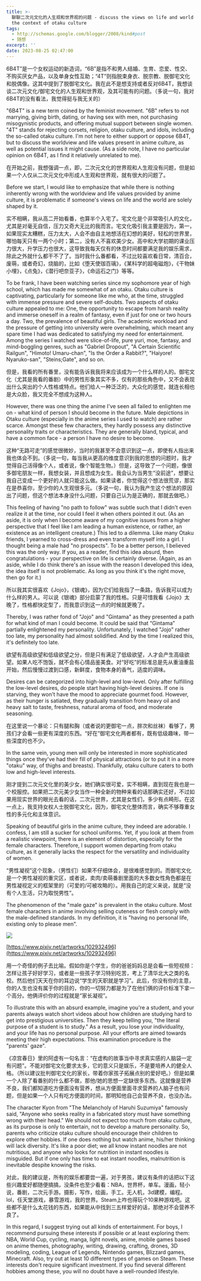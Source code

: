 ```yaml
---
title: >-
  聊聊二次元文化的人生观和世界观的问题 - discuss the views on life and world perspective within
  the context of otaku culture
tags:
  - http://schemas.google.com/blogger/2008/kind#post
  - 随想
excerpt: ''
date: 2023-08-25 02:47:00
---
```


<!-- more -->
6B4T”是一个女权运动的新造词，“6B”是指不和男人结婚、生育、恋爱、性交、不购买厌女产品，以及单身女性互助；“4T”则指脱束身衣、脱宗教、脱御宅文化和脱偶像。这其中提到了脱御宅文化。我在此不是想支持或者反对6B4T，我想谈谈二次元文化/御宅文化的人生观和世界观，及其可能有的问题。（多说一句，我对6B4T的没有看法，我觉得挺与我无关的）

"6B4T" is a new term coined by the feminist movement. "6B" refers to not marrying, giving birth, dating, or having sex with men, not purchasing misogynistic products, and offering mutual support between single women. "4T" stands for rejecting corsets, religion, otaku culture, and idols, including the so-called otaku culture. I'm not here to either support or oppose 6B4T, but to discuss the worldview and life values present in anime culture, as well as potential issues it might cause. (As a side note, I have no particular opinion on 6B4T, as I find it relatively unrelated to me).

  

在开始之前，我想强调一点，即，二次元文化的世界观和人生观没有问题，但是如果一个人仅从二次元文化中形成人生观和世界观，就有很大的问题了。

Before we start, I would like to emphasize that while there is nothing inherently wrong with the worldview and life values provided by anime culture, it is problematic if someone's views on life and the world are solely shaped by it.

  

实不相瞒，我从高二开始看番，也算半个入宅了。宅文化是个非常吸引人的文化，尤其是对毫无自信，压力又奇大无比的我而言。宅文化吸引我主要是因为，第一，如果现实太糟糕，压力太大，人会不由自主地想活在幻想的美好，轻松的世界里，哪怕每天只有一两个小时；第二，没有人不喜欢美少女。高中和大学初期的课业压力很大，升学压力也很大，这导致我每天仅有的休息时间都要满足我的娱乐需求，除此之外就什么都干不了了。当时我什么番都看，不过比较喜欢看日常，清百合，废萌，或者奇幻，烧脑的，比如《堕天使珈百璃》，《某科学的超电磁炮》，《干物妹小埋》，《点兔》，《潜行吧奈亚子》，《命运石之门》等等。

To be frank, I have been watching series since my sophomore year of high school, which has made me somewhat of an otaku. Otaku culture is captivating, particularly for someone like me who, at the time, struggled with immense pressure and severe self-doubts. Two aspects of otaku culture appealed to me: One, the opportunity to escape from harsh reality and immerse oneself in a realm of fantasy, even if just for one or two hours a day. Two, the prevalence of beautiful girls. The academic workload and the pressure of getting into university were overwhelming, which meant any spare time I had was dedicated to satisfying my need for entertainment. Among the series I watched were slice-of-life, pure yuri, moe, fantasy, and mind-boggling genres, such as "Gabriel Dropout", "A Certain Scientific Railgun", "Himoto! Umaru-chan", "Is the Order a Rabbit?", "Haiyore! Nyaruko-san", "Steins;Gate", and so on.

  

但是，我看的所有番里，没有能告诉我我将来应该成为一个什么样的人的。御宅文化（尤其是我看的番剧）中的男性形象其实不多，仅有的那些角色中，又不会表现出什么突出的个人性格或特点。他们给人一种泛泛的，大众化的感觉，就连长相也是大众脸，我又完全不想成为这种人。

However, there was one thing the anime I've seen all failed to enlighten me on - what kind of person I should become in the future. Male depictions in Otaku culture (especially in the anime series I used to watch) are rather scarce. Amongst these few characters, they hardly possess any distinctive personality traits or characteristics. They are generally bland, typical, and have a common face - a person I have no desire to become.

  

这种“无路可走”的感觉很微妙，当时的我甚至不会意识到这一点，即使有人指出来我也体会不到。（多说一句，每当我从更高的维度意识到我的思想的问题时，我才觉得自己活得像个人，或者说，像个智能生物。）但是，这导致了一个问题，像很多御宅朋友一样，我想女装，并且想成为女生。我会认为当男生“没前途”，想要让我自己变成一个更好的人就只能这么做。如果读者，你觉得这个想法很荒谬，那实在是恭喜你，至少你的人生观很多元。（多说一句，我认为我产生这个想法的原因出了问题，但这个想法本身没什么问题，只要自己认为是正确的，那就去做吧。）

This feeling of having "no path to follow" was subtle such that I didn't even realize it at the time, nor could I feel it when others pointed it out. (As an aside, it is only when I become aware of my cognitive issues from a higher perspective that I feel like I am leading a human existence, or rather, an existence as an intelligent creature.) This led to a dilemma. Like many Otaku friends, I yearned to cross-dress and even transform myself into a girl. I thought being a male had "no prospects". To be a better person, I believed this was the only way. If you, as a reader, find this idea absurd, then congratulations - your perspective on life is certainly diverse. (Again, as an aside, while I do think there's an issue with the reason I developed this idea, the idea itself is not problematic. As long as you think it's the right move, then go for it.)

  

所以我其实很喜欢《Jojo》，《银魂》，因为它们给我指了一条路，告诉我可以成为什么样的男人。可以说《银魂》部分启蒙了我的性格。只是可惜我看《Jojo》太晚了，性格都快定型了，而我意识到这一点的时候就更晚了。

Thereby, I was rather fond of "Jojo" and "Gintama" as they presented a path for what kind of man I could become. It could be said that “Gintama” partially enlightened my personality. Unfortunately, I watched "Jojo" rather too late, my personality had almost solidified. And by the time I realized this, it's definitely too late.

  

欲望有高级欲望和低级欲望之分，但是只有满足了低级欲望，人才会产生高级欲望。如果人吃不饱饭，就不会有心情品鉴美食。对“好吃”的标准总是先从重油重盐开始，然后慢慢过渡到口感，新鲜度，食物本身的香气，适度的调味。

Desires can be categorized into high-level and low-level. Only after fulfilling the low-level desires, do people start having high-level desires. If one is starving, they won't have the mood to appreciate gourmet food. However, as their hunger is satiated, they gradually transition from heavy oil and heavy salt to taste, freshness, natural aroma of food, and moderate seasoning. 

  

在这里说一个暴论：只有腿和胸（或者说的更御宅一点，胖次和丝袜）看够了，男孩们才会看一些更有深度的东西。“好在”御宅文化两者都有，既有低级趣味，带一些深度的也不少。

In the same vein, young men will only be interested in more sophisticated things once they've had their fill of physical attractions (or to put it in a more "otaku" way, of thighs and breasts). Thankfully, otaku culture caters to both low and high-level interests.

  

刚才提到二次元文化里的美少女，她们确实很可爱，实不相瞒，直到现在我也是一个校服控。如果把二次元美少女当作一种全新的物种来看的话那确实还好，不过如果用现实世界的眼光去看的话，二次元世界，尤其是女性们，多少有点畸形。在这一点上，我支持女权人士脱御宅文化，因为，御宅文化整体而言，确实不够尊重女性的多元化和主体意识。

Speaking of beautiful girls in the anime culture, they indeed are adorable. I confess, I am still a sucker for school uniforms. Yet, if you look at them from a realistic viewpoint, there is an element of distortion, especially for the female characters. Therefore, I support women departing from otaku culture, as it generally lacks the respect for the versatility and individuality of women.

  

“男性凝视”这个现象，（男性们）如果不仔细体会，是很难感觉到的。而御宅文化是一个男性凝视的重灾区，或者说，卖肉/卖萌番剧里面的大多数女性角色都是在男性凝视定义的框架里的（可爱的/可被攻略的）。用我自己的定义来说，就是“没有个人生活，只为取悦男性”。

The phenomenon of the "male gaze" is prevalent in the otaku culture. Most female characters in anime involving selling cuteness or flesh comply with the male-defined standards. In my definition, it is "having no personal life, existing only to please men".

  

[![](https://blogger.googleusercontent.com/img/b/R29vZ2xl/AVvXsEj3i1jrHHg57y8Iu8DmR8QTyoBM-210t8rSK3UxiBybhIe9zooXjNwAvgmb-gX7v-aZn0DRDUhdxbQARvvZ7Qw8dqmx_rMX2lV6dyEiitfaX6F-Cmq6BU5iDsOKvc_PMDGn-5IhyE-mPItWio0V7w6jMlBPdAXdPSNL4Rbofl5ILFptzpK_JuJKZ8FrfJg/w228-h320/102932496_p0.png)](https://blogger.googleusercontent.com/img/b/R29vZ2xl/AVvXsEj3i1jrHHg57y8Iu8DmR8QTyoBM-210t8rSK3UxiBybhIe9zooXjNwAvgmb-gX7v-aZn0DRDUhdxbQARvvZ7Qw8dqmx_rMX2lV6dyEiitfaX6F-Cmq6BU5iDsOKvc_PMDGn-5IhyE-mPItWio0V7w6jMlBPdAXdPSNL4Rbofl5ILFptzpK_JuJKZ8FrfJg/s1403/102932496_p0.png)

[https://www.pixiv.net/artworks/102932496](https://www.pixiv.net/artworks/102932496)

  

用一个奇怪的例子去比喻。假如你是个学生，你的爸爸妈妈总是会看一些短视频：怎样让孩子好好学习，或者是一些孩子学习特别吃苦，考上了清华北大之类的名校。然后他们天天在你的耳边说“学生的天职就是学习”。此后，你没有你的主意，你的人生也没有属于你的目的，你的一切努力都是为了在他们俩的评价标准下拿一个高分。他俩评价你的过程就是“家长凝视”。

To illustrate this with an absurd example, imagine you're a student, and your parents always watch short videos about how children are studying hard to get into prestigious universities. Then they keep telling you, "the literal purpose of a student is to study." As a result, you lose your individuality, and your life has no personal purpose. All your efforts are aimed towards meeting their high expectations. This examination procedure is the "parents' gaze".

  

《凉宫春日》里的阿虚有一句名言：“在虚构的故事当中寻求真实感的人脑袋一定有问题”。不能对御宅文化要求太多，它的意义只是娱乐，不是要培养人的健全人格。（所以建议批判御宅文化的家长，带着你家孩子拓展点别的爱好吧。）但是如果一个人除了看番别的什么都不做，那他/她的思想一定缺很多东西。这就像是营养不良，我们都知道吃方便面没有营养，想从方便面里面寻求营养的人脑子也有问题，但是如果一个人只有吃方便面的时间，那明知他自己会营养不良，也没办法。

The character Kyon from "The Melancholy of Haruhi Suzumiya" famously said, "Anyone who seeks reality in a fabricated story must have something wrong with their head." We should not expect too much from otaku culture, as its purpose is only to entertain, not to develop a mature personality. So, parents who criticize otaku culture should encourage their children to explore other hobbies. If one does nothing but watch anime, his/her thinking will lack diversity. It's like a poor diet; we all know instant noodles are not nutritious, and anyone who looks for nutrition in instant noodles is misguided. But if one only has time to eat instant noodles, malnutrition is inevitable despite knowing the risks.

  

对此，我的建议是，所有的娱乐都要尝一遍，对于男孩，建议有条件的话把以下这些兴趣爱好都随便搞搞，没条件也至少看看：NBA，世界杯，单车。漫画，轻小说，番剧，二次元手游。摄影，写作，绘画，手工。无人机，3d建模，编程。lol，任天堂游戏，暴雪游戏，我的世界。Steam上咋也得玩个10来种游戏吧。这些都不是什么太花钱的东西，如果能从中找到三五样爱好的话，那绝对不会营养不良了。

In this regard, I suggest trying out all kinds of entertainment. For boys, I recommend pursuing these interests if possible or at least exploring them: NBA, World Cup, cycling, manga, light novels, anime, mobile games based on anime themes, photography, writing, drawing, crafting, drones, 3D modeling, coding, League of Legends, Nintendo games, Blizzard games, Minecraft. Also, try out at least 10 different types of games on Steam. These interests don't require significant investment. If you find several different hobbies among these, you will no doubt have a well-rounded lifestyle.